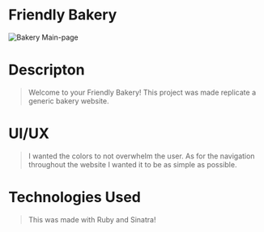 # Friendly Bakery
![Bakery Main-page](https://www.christobiasz.com/images/friendlybakery.png)

# Descripton

> Welcome to your Friendly Bakery! This project was made replicate a generic bakery website.

# UI/UX

> I wanted the colors to not overwhelm the user. As for the navigation throughout the website I wanted it to be as simple as possible.

# Technologies Used

> This was made with Ruby and Sinatra!
